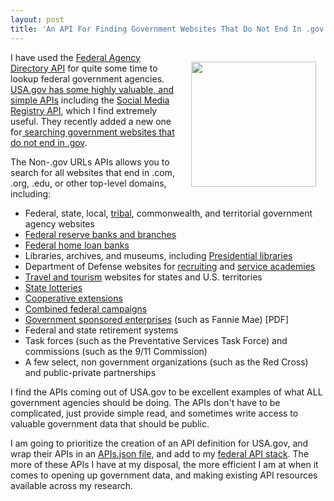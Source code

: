 ```yaml
---
layout: post
title: 'An API For Finding Government Websites That Do Not End In .gov'
---
```

<p><a href="https://www.usa.gov/developer"><img style="padding: 15px;" src="http://kinlane-productions.s3.amazonaws.com/api-evangelist-site/blog/digital-gov-logo.jpg" alt="" width="200" align="right" /></a></p>
<p>I have used the&nbsp;<a href="https://github.com/usagov/Federal-Agency-Directory-API-Documentation">Federal Agency Directory API</a>&nbsp;for quite some time to lookup federal government agencies. <a href="https://www.usa.gov/developer">USA.gov has some highly valuable, and simple APIs</a> including the&nbsp;<a href="https://github.com/usagov/Social-Media-Registry-API-Documentation">Social Media Registry API</a>, which I find extremely useful. They recently added a new one for<a href="http://search.digitalgov.gov/developer/govt-urls.html"> searching government websites that do not end in .gov</a>.</p>
<p>The Non-.gov URLs APIs allows you to search for all websites that end in .com, .org, .edu, or other top-level domains, including:</p>
<ul>
<li>Federal, state, local,&nbsp;<a href="https://www.usa.gov/tribes">tribal</a>, commonwealth, and territorial government agency websites</li>
<li><a href="http://www.federalreserve.gov/otherfrb.htm">Federal reserve banks and branches</a></li>
<li><a href="http://www.fhlbanks.com/">Federal home loan banks</a></li>
<li>Libraries, archives, and museums, including&nbsp;<a href="http://www.archives.gov/presidential-libraries/">Presidential libraries</a></li>
<li>Department of Defense websites for&nbsp;<a href="http://www.defense.gov/Sites/DOD-Websites?category=Recruiting">recruiting</a>&nbsp;and&nbsp;<a href="http://www.defense.gov/Sites/DOD-Websites?category=Academy">service academies</a></li>
<li><a href="https://www.usa.gov/recreation-and-travel">Travel and tourism</a>&nbsp;websites for states and U.S. territories</li>
<li><a href="https://www.usa.gov/state-lotteries">State lotteries</a></li>
<li><a href="http://nifa.usda.gov/partners-and-extension-map">Cooperative extensions</a></li>
<li><a href="http://www.opm.gov/combined-federal-campaign/find-local-campaigns/locator/">Combined federal campaigns</a></li>
<li><a href="https://www.fas.org/sgp/crs/misc/RS21663.pdf">Government sponsored enterprises</a>&nbsp;(such as Fannie Mae) [PDF]</li>
<li>Federal and state retirement systems</li>
<li>Task forces (such as the Preventative Services Task Force) and commissions (such as the 9/11 Commission)</li>
<li>A few select, non government organizations (such as the Red Cross) and public-private partnerships</li>
</ul>
<ul>
</ul>
<p>I find the APIs coming out of USA.gov to be excellent examples of what ALL government agencies should be doing. The APIs don't have to be complicated, just provide simple read, and sometimes write access to valuable government data that should be public.</p>
<p>I am going to prioritize the creation of an API definition for USA.gov, and wrap their APIs in an <a href="http://apisjson.org">APIs.json file</a>, and add to my <a href="http://federal-government.apievangelist.com/stack.html">federal API stack</a>. The more of these APIs I have at my disposal, the more efficient I am at when it comes to opening up government data, and making existing API resources available across my research.</p>